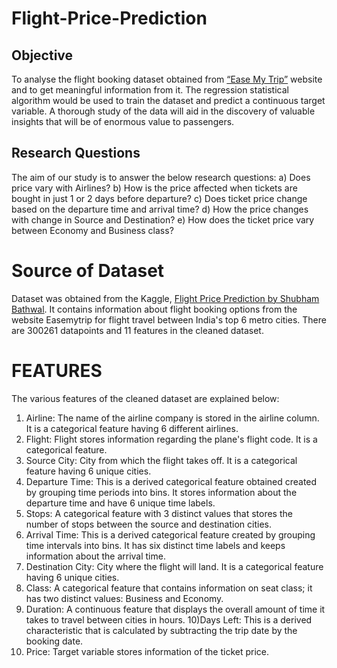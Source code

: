 # Flight-Price-Prediction
## Objective
To analyse the flight booking dataset obtained from <a href="https://www.easemytrip.com/">“Ease My Trip”</a> website and to get meaningful information from it. The regression statistical algorithm would be used to train the dataset and predict a continuous target variable. A thorough study of the data will aid in the discovery of valuable insights that will be of enormous value to passengers.

## Research Questions
The aim of our study is to answer the below research questions:
a) Does price vary with Airlines?
b) How is the price affected when tickets are bought in just 1 or 2 days before departure?
c) Does ticket price change based on the departure time and arrival time?
d) How the price changes with change in Source and Destination?
e) How does the ticket price vary between Economy and Business class?

# Source of Dataset
Dataset was obtained from the Kaggle, <a href="https://www.kaggle.com/datasets/shubhambathwal/flight-price-prediction"> Flight Price Prediction by Shubham Bathwal</a>. It contains information about flight booking options from the website Easemytrip for flight travel between India's top 6 metro cities. There are 300261 datapoints and 11 features in the cleaned dataset.

# FEATURES
The various features of the cleaned dataset are explained below:
1) Airline: The name of the airline company is stored in the airline column. It is a categorical feature having 6 different airlines.
2) Flight: Flight stores information regarding the plane's flight code. It is a categorical feature.
3) Source City: City from which the flight takes off. It is a categorical feature having 6 unique cities.
4) Departure Time: This is a derived categorical feature obtained created by grouping time periods into bins. It stores information about the departure time and have 6 unique time labels.
5) Stops: A categorical feature with 3 distinct values that stores the number of stops between the source and destination cities.
6) Arrival Time: This is a derived categorical feature created by grouping time intervals into bins. It has six distinct time labels and keeps information about the arrival time.
7) Destination City: City where the flight will land. It is a categorical feature having 6 unique cities.
8) Class: A categorical feature that contains information on seat class; it has two distinct values: Business and Economy.
9) Duration: A continuous feature that displays the overall amount of time it takes to travel between cities in hours.
10)Days Left: This is a derived characteristic that is calculated by subtracting the trip date by the booking date.
11) Price: Target variable stores information of the ticket price.
